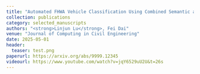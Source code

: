 ```yaml
---
title: "Automated FHWA Vehicle Classification Using Combined Semantic and Geometric Features Extracted from Surveillance Videos"
collection: publications
category: selected_manuscripts
authors: "<strong>Linjun Lu</strong>, Fei Dai"
venue: "Journal of Computing in Civil Engineering"
date: 2025-05-01
header:
  teaser: test.png
paperurl: https://arxiv.org/abs/9999.12345
videourl: https://www.youtube.com/watch?v=jqY6529uU2U&t=26s
---
```


